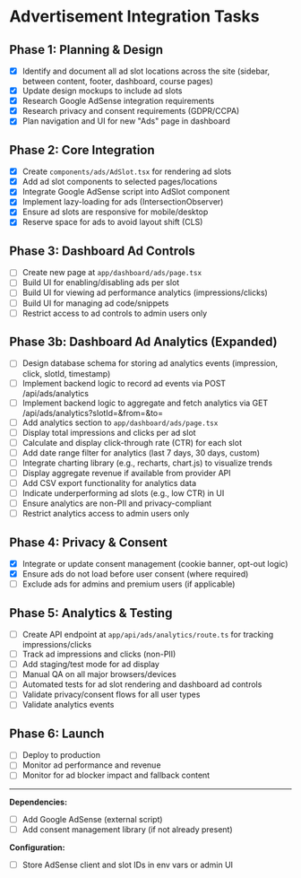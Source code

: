 # Advertisement Integration Tasks

## Phase 1: Planning & Design
- [x] Identify and document all ad slot locations across the site (sidebar, between content, footer, dashboard, course pages)
- [x] Update design mockups to include ad slots
- [x] Research Google AdSense integration requirements
- [x] Research privacy and consent requirements (GDPR/CCPA)
- [x] Plan navigation and UI for new "Ads" page in dashboard

## Phase 2: Core Integration
- [x] Create `components/ads/AdSlot.tsx` for rendering ad slots
- [x] Add ad slot components to selected pages/locations
- [x] Integrate Google AdSense script into AdSlot component
- [x] Implement lazy-loading for ads (IntersectionObserver)
- [x] Ensure ad slots are responsive for mobile/desktop
- [x] Reserve space for ads to avoid layout shift (CLS)

## Phase 3: Dashboard Ad Controls
- [ ] Create new page at `app/dashboard/ads/page.tsx`
- [ ] Build UI for enabling/disabling ads per slot
- [ ] Build UI for viewing ad performance analytics (impressions/clicks)
- [ ] Build UI for managing ad code/snippets
- [ ] Restrict access to ad controls to admin users only

## Phase 3b: Dashboard Ad Analytics (Expanded)
- [ ] Design database schema for storing ad analytics events (impression, click, slotId, timestamp)
- [ ] Implement backend logic to record ad events via POST /api/ads/analytics
- [ ] Implement backend logic to aggregate and fetch analytics via GET /api/ads/analytics?slotId=&from=&to=
- [ ] Add analytics section to `app/dashboard/ads/page.tsx`
- [ ] Display total impressions and clicks per ad slot
- [ ] Calculate and display click-through rate (CTR) for each slot
- [ ] Add date range filter for analytics (last 7 days, 30 days, custom)
- [ ] Integrate charting library (e.g., recharts, chart.js) to visualize trends
- [ ] Display aggregate revenue if available from provider API
- [ ] Add CSV export functionality for analytics data
- [ ] Indicate underperforming ad slots (e.g., low CTR) in UI
- [ ] Ensure analytics are non-PII and privacy-compliant
- [ ] Restrict analytics access to admin users only

## Phase 4: Privacy & Consent
- [x] Integrate or update consent management (cookie banner, opt-out logic)
- [x] Ensure ads do not load before user consent (where required)
- [ ] Exclude ads for admins and premium users (if applicable)

## Phase 5: Analytics & Testing
- [ ] Create API endpoint at `app/api/ads/analytics/route.ts` for tracking impressions/clicks
- [ ] Track ad impressions and clicks (non-PII)
- [ ] Add staging/test mode for ad display
- [ ] Manual QA on all major browsers/devices
- [ ] Automated tests for ad slot rendering and dashboard ad controls
- [ ] Validate privacy/consent flows for all user types
- [ ] Validate analytics events

## Phase 6: Launch
- [ ] Deploy to production
- [ ] Monitor ad performance and revenue
- [ ] Monitor for ad blocker impact and fallback content

---

**Dependencies:**
- [ ] Add Google AdSense (external script)
- [ ] Add consent management library (if not already present)

**Configuration:**
- [ ] Store AdSense client and slot IDs in env vars or admin UI 